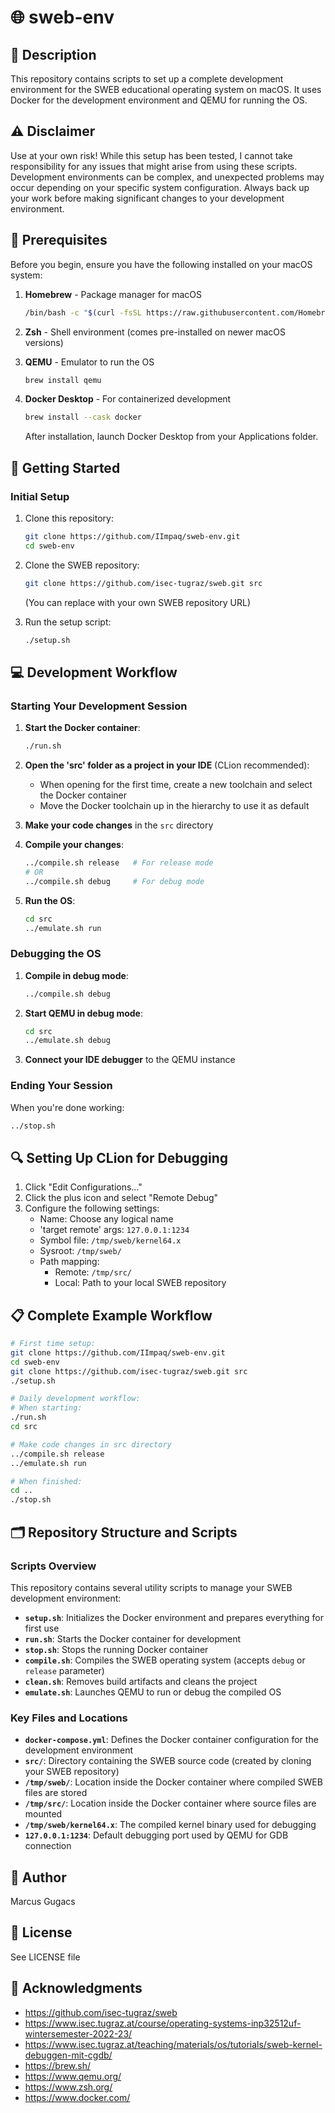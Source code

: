 # 🌐 sweb-env

## 📝 Description
This repository contains scripts to set up a complete development environment for the SWEB educational operating system on macOS. It uses Docker for the development environment and QEMU for running the OS.

## ⚠️ Disclaimer
Use at your own risk! While this setup has been tested, I cannot take responsibility for any issues that might arise from using these scripts. Development environments can be complex, and unexpected problems may occur depending on your specific system configuration. Always back up your work before making significant changes to your development environment.

## 🔧 Prerequisites
Before you begin, ensure you have the following installed on your macOS system:

1. **Homebrew** - Package manager for macOS
   ```bash
   /bin/bash -c "$(curl -fsSL https://raw.githubusercontent.com/Homebrew/install/HEAD/install.sh)"
   ```
   
2. **Zsh** - Shell environment (comes pre-installed on newer macOS versions)

3. **QEMU** - Emulator to run the OS
   ```bash
   brew install qemu
   ```

4. **Docker Desktop** - For containerized development
   ```bash
   brew install --cask docker
   ```
   After installation, launch Docker Desktop from your Applications folder.

## 🚀 Getting Started

### Initial Setup
1. Clone this repository:
   ```bash
   git clone https://github.com/IImpaq/sweb-env.git
   cd sweb-env
   ```

2. Clone the SWEB repository:
   ```bash
   git clone https://github.com/isec-tugraz/sweb.git src
   ```
   (You can replace with your own SWEB repository URL)

3. Run the setup script:
   ```bash
   ./setup.sh
   ```

## 💻 Development Workflow

### Starting Your Development Session
1. **Start the Docker container**:
   ```bash
   ./run.sh
   ```

2. **Open the 'src' folder as a project in your IDE** (CLion recommended):
   - When opening for the first time, create a new toolchain and select the Docker container
   - Move the Docker toolchain up in the hierarchy to use it as default

3. **Make your code changes** in the ```src``` directory

4. **Compile your changes**:
   ```bash
   ../compile.sh release   # For release mode
   # OR
   ../compile.sh debug     # For debug mode
   ```

5. **Run the OS**:
   ```bash
   cd src
   ../emulate.sh run
   ```

### Debugging the OS
1. **Compile in debug mode**:
   ```bash
   ../compile.sh debug
   ```

2. **Start QEMU in debug mode**:
   ```bash
   cd src
   ../emulate.sh debug
   ```

3. **Connect your IDE debugger** to the QEMU instance

### Ending Your Session
When you're done working:
```bash
../stop.sh
```

## 🔍 Setting Up CLion for Debugging

1. Click "Edit Configurations..."
2. Click the plus icon and select "Remote Debug"
3. Configure the following settings:
   - Name: Choose any logical name
   - 'target remote' args: ```127.0.0.1:1234```
   - Symbol file: ```/tmp/sweb/kernel64.x```
   - Sysroot: ```/tmp/sweb/```
   - Path mapping:
     - Remote: ```/tmp/src/```
     - Local: Path to your local SWEB repository

## 📋 Complete Example Workflow

```bash
# First time setup:
git clone https://github.com/IImpaq/sweb-env.git
cd sweb-env
git clone https://github.com/isec-tugraz/sweb.git src
./setup.sh

# Daily development workflow:
# When starting:
./run.sh
cd src

# Make code changes in src directory
../compile.sh release
../emulate.sh run

# When finished:
cd ..
./stop.sh
```

## 🗂️ Repository Structure and Scripts

### Scripts Overview
This repository contains several utility scripts to manage your SWEB development environment:

- **```setup.sh```**: Initializes the Docker environment and prepares everything for first use
- **```run.sh```**: Starts the Docker container for development
- **```stop.sh```**: Stops the running Docker container
- **```compile.sh```**: Compiles the SWEB operating system (accepts ```debug``` or ```release``` parameter)
- **```clean.sh```**: Removes build artifacts and cleans the project
- **```emulate.sh```**: Launches QEMU to run or debug the compiled OS

### Key Files and Locations
- **```docker-compose.yml```**: Defines the Docker container configuration for the development environment
- **```src/```**: Directory containing the SWEB source code (created by cloning your SWEB repository)
- **```/tmp/sweb/```**: Location inside the Docker container where compiled SWEB files are stored
- **```/tmp/src/```**: Location inside the Docker container where source files are mounted
- **```/tmp/sweb/kernel64.x```**: The compiled kernel binary used for debugging
- **```127.0.0.1:1234```**: Default debugging port used by QEMU for GDB connection

## 👤 Author
Marcus Gugacs

## 📄 License
See LICENSE file

## 🙏 Acknowledgments
* https://github.com/isec-tugraz/sweb
* https://www.isec.tugraz.at/course/operating-systems-inp32512uf-wintersemester-2022-23/
* https://www.isec.tugraz.at/teaching/materials/os/tutorials/sweb-kernel-debuggen-mit-cgdb/
* https://brew.sh/
* https://www.qemu.org/
* https://www.zsh.org/
* https://www.docker.com/
